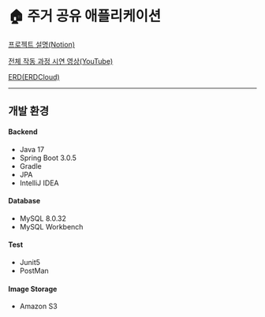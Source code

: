 # 🏠 주거 공유 애플리케이션

[프로젝트 설명(Notion)](https://axiomatic-mile-214.notion.site/7822f5f1fbcc4b11845b993f09991edf?pvs=74)

[전체 작동 과정 시연 영상(YouTube)](https://www.youtube.com/watch?v=NCMzPETaP0A)

[ERD(ERDCloud)](https://www.erdcloud.com/d/tP5C4zXZ6ns4phWq7)

---
## 개발 환경
#### Backend
* Java 17
* Spring Boot 3.0.5
* Gradle
* JPA
* IntelliJ IDEA

#### Database
* MySQL 8.0.32
* MySQL Workbench

#### Test
* Junit5
* PostMan

#### Image Storage
* Amazon S3
